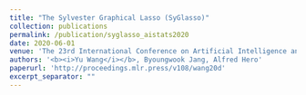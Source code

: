 ```yaml
---
title: "The Sylvester Graphical Lasso (SyGlasso)"
collection: publications
permalink: /publication/syglasso_aistats2020
date: 2020-06-01
venue: 'The 23rd International Conference on Artificial Intelligence and Statistics (AISTATS)'
authors: '<b><i>Yu Wang</i></b>, Byoungwook Jang, Alfred Hero'
paperurl: 'http://proceedings.mlr.press/v108/wang20d'
excerpt_separator: ""
---
```


